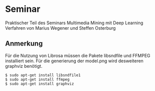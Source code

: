 # Seminar

Praktischer Teil des Seminars Multimedia Mining mit Deep Learning Verfahren von Marius Wegener und Steffen Osterburg

## Anmerkung

Für die Nutzung von Librosa müssen die Pakete libsndfile und FFMPEG installiert sein. Für die generierung der model.png wird desweiteren graphviz benötigt.

```
$ sudo apt-get install libsndfile1
$ sudo apt-get install ffmpeg
$ sudo apt-get install graphviz
```

